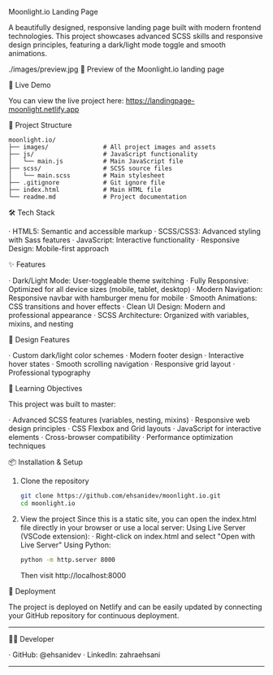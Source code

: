 Moonlight.io Landing Page

A beautifully designed, responsive landing page built with modern frontend technologies. This project showcases advanced SCSS skills and responsive design principles, featuring a dark/light mode toggle and smooth animations.

./images/preview.jpg 🔺 Preview of the Moonlight.io landing page

🚀 Live Demo

You can view the live project here:
https://landingpage-moonlight.netlify.app

📁 Project Structure

```
moonlight.io/
├── images/               # All project images and assets
├── js/                   # JavaScript functionality
│   └── main.js           # Main JavaScript file
├── scss/                 # SCSS source files
│   └── main.scss         # Main stylesheet
├── .gitignore            # Git ignore file
├── index.html            # Main HTML file
└── readme.md             # Project documentation
```

🛠️ Tech Stack

· HTML5: Semantic and accessible markup
· SCSS/CSS3: Advanced styling with Sass features
· JavaScript: Interactive functionality
· Responsive Design: Mobile-first approach

✨ Features

· Dark/Light Mode: User-toggleable theme switching
· Fully Responsive: Optimized for all device sizes (mobile, tablet, desktop)
· Modern Navigation: Responsive navbar with hamburger menu for mobile
· Smooth Animations: CSS transitions and hover effects
· Clean UI Design: Modern and professional appearance
· SCSS Architecture: Organized with variables, mixins, and nesting

🎨 Design Features

· Custom dark/light color schemes
· Modern footer design
· Interactive hover states
· Smooth scrolling navigation
· Responsive grid layout
· Professional typography

🧠 Learning Objectives

This project was built to master:

· Advanced SCSS features (variables, nesting, mixins)
· Responsive web design principles
· CSS Flexbox and Grid layouts
· JavaScript for interactive elements
· Cross-browser compatibility
· Performance optimization techniques

📦 Installation & Setup

1. Clone the repository
   ```bash
   git clone https://github.com/ehsanidev/moonlight.io.git
   cd moonlight.io
   ```
2. View the project Since this is a static site, you can open the index.html file directly in your browser or use a local server:
   Using Live Server (VSCode extension):
   · Right-click on index.html and select "Open with Live Server"
   Using Python:
   ```bash
   python -m http.server 8000
   ```
   Then visit http://localhost:8000

🚀 Deployment

The project is deployed on Netlify and can be easily updated by connecting your GitHub repository for continuous deployment.

---

👩‍💻 Developer

· GitHub: @ehsanidev
· LinkedIn: zahraehsani 

---

